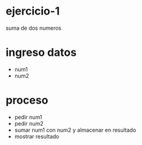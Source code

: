 # ejercicio-1
suma de dos numeros

# ingreso datos

- num1
- num2

# proceso
- pedir num1
- pedir num2
- sumar num1 con num2 y almacenar en resultado
- mostrar resultado